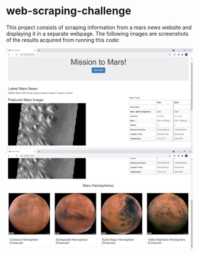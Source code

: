 # web-scraping-challenge
This project consists of scraping information from a mars news website and displaying it in a separate webpage. The following images are screenshots of the results acquired from running this code:

![Alt text](https://github.com/aebowden36/web-scraping-challenge/blob/main/scrape_screenshot1.PNG)
![Alt text](https://github.com/aebowden36/web-scraping-challenge/blob/main/scrape_screenshot2.png)